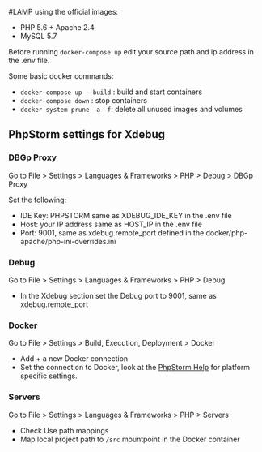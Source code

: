 #LAMP using the official images:  
 - PHP 5.6 + Apache 2.4
 - MySQL 5.7

Before running `docker-compose up` edit your source path and ip address in the .env file. 

Some basic docker commands: 
- `docker-compose up --build` : build and start containers  
- `docker-compose down` : stop containers  
- `docker system prune -a -f`: delete all unused images and volumes  

## PhpStorm settings for Xdebug 

### DBGp Proxy 
Go to File > Settings > Languages & Frameworks > PHP > Debug > DBGp Proxy  

Set the following:  
- IDE Key: PHPSTORM same as XDEBUG_IDE_KEY in the .env file  
- Host: your IP address same as HOST_IP in the .env file  
- Port: 9001, same as xdebug.remote_port defined in the docker/php-apache/php-ini-overrides.ini  

### Debug 
Go to File > Settings > Languages & Frameworks > PHP > Debug  
- In the Xdebug section set the Debug port to 9001, same as xdebug.remote_port  

### Docker 
Go to File > Settings > Build, Execution, Deployment > Docker 

- Add + a new Docker connection  
- Set the connection to Docker, look at the [PhpStorm Help](https://www.jetbrains.com/help/phpstorm/docker-connection-settings.html) for platform specific settings. 

### Servers 
Go to File > Settings > Languages & Frameworks > PHP > Servers 

- Check Use path mappings 
- Map local project path to `/src` mountpoint in the Docker container
